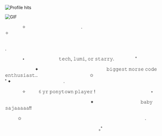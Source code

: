 ![Profile hits](https://komarev.com/ghpvc/?username=lxminaryy&color=5acfd1&style=for-the-badge&label=souls%20taken%20☆)


![GIF](https://media.tenor.com/0CIKS3PTo4MAAAAM/saja-boys-kpop-demon-hunters.gif)

　　　　✧　　　　　　　　　　　　　.　　　　　　　　　　　　　　　　　　　　✧　　　　　　　　　　　　

　　　　　　　　　　　　　　　　　　　　　　　　　　　　　　　　　　　　　　　　　　　　　.

　　　　⋆　　　　　　　　𝚝𝚎𝚌𝚑, 𝚕𝚞𝚖𝚒, 𝚘𝚛 𝚜𝚝𝚊𝚛𝚛𝚢.　　　　　˚　　　　　　　　　　　　　　　

　　　　　　　✦　　　　　　　　　　　　　　　　𝚋𝚒𝚐𝚐𝚎𝚜𝚝 𝚖𝚘𝚛𝚜𝚎 𝚌𝚘𝚍𝚎 𝚎𝚗𝚝𝚑𝚞𝚜𝚒𝚊𝚜𝚝..　　　　　　　　　　　　
       ✩　　　　　            
                                                                                      ˚               ✦
　　　　　　　　　　　　.　　　　　　　　　　　　　　　　　　　　　　　　　　　　　　　



　　　　✧　　　𝟼 𝚢𝚛 𝚙𝚘𝚗𝚢𝚝𝚘𝚠𝚗 𝚙𝚕𝚊𝚢𝚎𝚛 !　　　　　　　　　　　　　⋆　　　　　　　
    

　　　　　　　　　　　　　　　　　　　　✦　　　　　　　　　　　𝚋𝚊𝚋𝚢 𝚜𝚊𝚓𝚊𝚊𝚊𝚊𝚊!!　　　　　　　　　　

　　　✩　　　　　　　　　　　　　　　　　　　　　　　　　　　　　.　　　　　　　　　　　

　　　　　　　　　　　　　　　　　　　　　　｡˚　　　　　　　　　　　　　　　　　　　　　
　　　　　　　　　　　　　　　　　　

